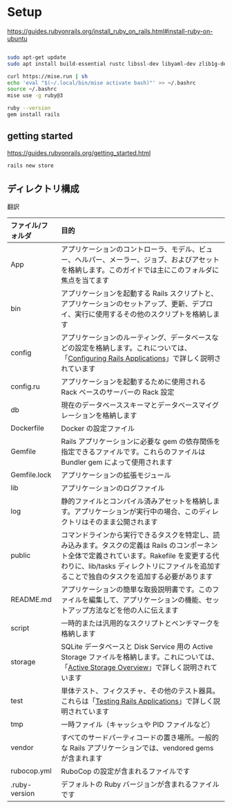 # Setup

https://guides.rubyonrails.org/install_ruby_on_rails.html#install-ruby-on-ubuntu

```sh

sudo apt-get update
sudo apt install build-essential rustc libssl-dev libyaml-dev zlib1g-dev libgmp-dev

curl https://mise.run | sh
echo 'eval "$(~/.local/bin/mise activate bash)"' >> ~/.bashrc
source ~/.bashrc
mise use -g ruby@3

ruby --version
gem install rails
```

## getting started

https://guides.rubyonrails.org/getting_started.html

```sh
rails new store
```

## ディレクトリ構成

翻訳

| ファイル/フォルダ | 目的                                                                                                                                                                                                                                     |
| :---------------- | :--------------------------------------------------------------------------------------------------------------------------------------------------------------------------------------------------------------------------------------- |
| App               | アプリケーションのコントローラ、モデル、ビュー、ヘルパー、メーラー、ジョブ、およびアセットを格納します。このガイドでは主にこのフォルダに焦点を当てます                                                                                   |
| bin               | アプリケーションを起動する Rails スクリプトと、アプリケーションのセットアップ、更新、デプロイ、実行に使用するその他のスクリプトを格納します                                                                                              |
| config            | アプリケーションのルーティング、データベースなどの設定を格納します。これについては、「[Configuring Rails Applications](https://guides.rubyonrails.org/configuring.html)」で詳しく説明されています                                        |
| config.ru         | アプリケーションを起動するために使用される Rack ベースのサーバーの Rack 設定                                                                                                                                                             |
| db                | 現在のデータベーススキーマとデータベースマイグレーションを格納します                                                                                                                                                                     |
| Dockerfile        | Docker の設定ファイル                                                                                                                                                                                                                    |
| Gemfile           | Rails アプリケーションに必要な gem の依存関係を指定できるファイルです。これらのファイルは Bundler gem によって使用されます                                                                                                               |
| Gemfile.lock      | アプリケーションの拡張モジュール                                                                                                                                                                                                         |
| lib               | アプリケーションのログファイル                                                                                                                                                                                                           |
| log               | 静的ファイルとコンパイル済みアセットを格納します。アプリケーションが実行中の場合、このディレクトリはそのまま公開されます                                                                                                                 |
| public            | コマンドラインから実行できるタスクを特定し、読み込みます。タスクの定義は Rails のコンポーネント全体で定義されています。Rakefile を変更する代わりに、lib/tasks ディレクトリにファイルを追加することで独自のタスクを追加する必要があります |
| README.md         | アプリケーションの簡単な取扱説明書です。このファイルを編集して、アプリケーションの機能、セットアップ方法などを他の人に伝えます                                                                                                           |
| script            | 一時的または汎用的なスクリプトとベンチマークを格納します                                                                                                                                                                                 |
| storage           | SQLite データベースと Disk Service 用の Active Storage ファイルを格納します。これについては、「[Active Storage Overview](https://guides.rubyonrails.org/active_storage_overview.html)」で詳しく説明されています                          |
| test              | 単体テスト、フィクスチャ、その他のテスト器具。これらは「[Testing Rails Applications](https://guides.rubyonrails.org/testing.html)」で詳しく説明されています                                                                              |
| tmp               | 一時ファイル（キャッシュや PID ファイルなど）                                                                                                                                                                                            |
| vendor            | すべてのサードパーティコードの置き場所。一般的な Rails アプリケーションでは、vendored gems が含まれます                                                                                                                                  |
| rubocop.yml       | RuboCop の設定が含まれるファイルです                                                                                                                                                                                                     |
| .ruby-version     | デフォルトの Ruby バージョンが含まれるファイルです                                                                                                                                                                                       |
